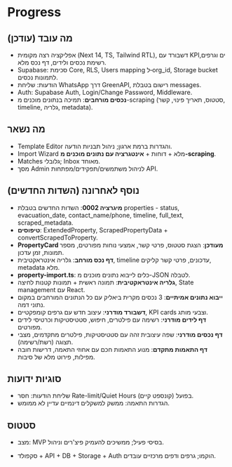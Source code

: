 # Progress

## מה עובד (עודכן)
- אפליקציה רצה מקומית (Next 14, TS, Tailwind RTL), דשבורד עם KPIים וגרפים, רשימת נכסים ולידים, דף נכס מלא.
- Supabase: סכימת Core, RLS, Users mapping ל‑org_id, Storage bucket לתמונות נכסים.
- הודעות: שליחת WhatsApp דרך GreenAPI, רישום בטבלת messages.
- Auth: Supabase Auth, Login/Change Password, Middleware.
- **נכסים מורחבים**: תמיכה בנתונים מוכנים מ-scraping (סטטוס, תאריך פינוי, קשר, timeline, גלריה, metadata).

## מה נשאר
- Template Editor והגדרות ברמת ארגון; ניהול תבניות הודעה.
- Import Wizard מלא + דוחות + **אינטגרציה עם נתונים מוכנים מ-scraping**.
- Matches גלובלי; Inbox מאוחד.
- מסך Admin לניהול משתמשים/תפקידים/מפתחות API.

## נוסף לאחרונה (השדות החדשים)
- **מיגרציה 0002**: השדות החדשים בטבלת properties - status, evacuation_date, contact_name/phone, timeline, full_text, scraped_metadata.
- **טיפוסים**: ExtendedProperty, ScrapedPropertyData + convertScrapedToProperty.
- **PropertyCard מעודכן**: הצגת סטטוס, פרטי קשר, אמצעי נוחות מפורטים, מספר תמונות, זמן עדכון.
- **דף נכס מורחב**: גלריה אינטראקטיבית, timeline עדכונים, פרטי קשר קליקים, metadata מלא.
- **property-import.ts**: כלים לייבוא נתונים מוכנים מ-JSON לטבלה.
- **גלריה אינטראקטיבית**: תמונה ראשית + תמונות קטנות לחיצה, State management עם React.
- **ייבוא נתונים אמיתיים**: 3 נכסים מקרית ביאליק עם כל הנתונים המורחבים במקום נתוני דמה.
- **דשבורד מודרני**: עיצוב חדש עם גרפים קומפקטיים, KPI cards וצבעי מותג.
- **דף לידים מודרני**: רשימה עם פילטרים, חיפוש, סטטיסטיקות וכרטיסי לידים מפורטים.
- **דף נכסים מודרני**: שפה עיצובית זהה עם סטטיסטיקות, פילטרים מתקדמים, מצבי תצוגה (רשת/רשימה).
- **דף התאמות מתקדם**: מנוע התאמות חכם עם אחוזי התאמה, דרישות חובה מפילות, פירוט מלא של סיבות.

## סוגיות ידועות
- שליחת הודעות: חסר Rate-limit/Quiet Hours בפועל (קונספט קיים).
- הגדרות התאמה: ממשק למשקלים דינמיים עדיין לא ממומש.

## סטטוס
- מצב: MVP בסיסי פעיל; ממשיכים להעמיק פיצ'רים וניהול.

- סקפולד + API + DB + Storage + Auth הוקמו; גרפים ודפים מרכזיים עובדים.
